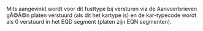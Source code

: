 Mits aangevinkt wordt voor dit fusttype bij versturen via de Aanvoerbrieven gÃ©Ã©n platen verstuurd (als dit het kartype is) en de kar-typecode wordt als 0 verstuurd in het EQD segment (platen zijn EQN segmenten).